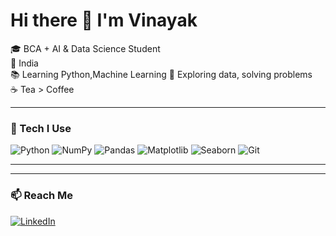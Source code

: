 # Hi there 👋 I'm Vinayak

🎓 BCA + AI & Data Science Student  
📍 India  
📚 Learning Python,Machine Learning
🎯 Exploring data, solving problems  
☕ Tea > Coffee  

---

### 🧰 Tech I Use  
![Python](https://img.shields.io/badge/Python-3776AB?style=for-the-badge&logo=python&logoColor=white)
![NumPy](https://img.shields.io/badge/NumPy-013243?style=for-the-badge&logo=numpy)
![Pandas](https://img.shields.io/badge/Pandas-150458?style=for-the-badge&logo=pandas)
![Matplotlib](https://img.shields.io/badge/Matplotlib-3776AB?style=for-the-badge&logo=matplotlib&logoColor=white)
![Seaborn](https://img.shields.io/badge/Seaborn-76B900?style=for-the-badge)
![Git](https://img.shields.io/badge/Git-F05032?style=for-the-badge&logo=git&logoColor=white)

---
---

### 📫 Reach Me
[![LinkedIn](https://img.shields.io/badge/-LinkedIn-0A66C2?style=for-the-badge&logo=linkedin&logoColor=white)](https://www.linkedin.com/in/vinayaktanwar)
